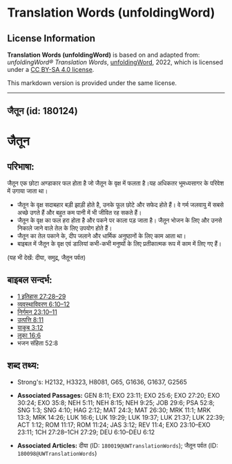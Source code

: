 # Translation Words (unfoldingWord)

## License Information

**Translation Words (unfoldingWord)** is based on and adapted from: _unfoldingWord® Translation Words_, [unfoldingWord](https://unfoldingword.org/utw), 2022, which is licensed under a [CC BY-SA 4.0 license](https://creativecommons.org/licenses/by-sa/4.0/legalcode.en).

This markdown version is provided under the same license.



--------------------------------

## जैतून (id: 180124)

जैतून
=====

परिभाषा:
--------

जैतून एक छोटा अण्डाकार फल होता है जो जैतून के वृक्ष में फलता है।यह अधिकतर भूमध्यसागर के परिवेश में उगाया जाता था।

* जैतून के वृक्ष सदाबहार बड़ी झाड़ी होते है, उनके फूल छोटे और सफेद होते हैं। वे गर्म जलवायु में सबसे अच्छे उगते हैं और बहुत कम पानी में भी जीवित रह सकते हैं।
* जैतून के वृक्ष का फल हरा होता है और पकने पर काला पड़ जाता है। जैतून भोजन के लिए और उनसे निकाले जाने वाले तेल के लिए उपयोग होते हैं।
* जैतून का तेल पकाने के, दीप जलाने और धार्मिक अनुष्ठानों के लिए काम आता था।
* बाइबल में जैतून के वृक्ष एवं डालियां कभी\-कभी मनुष्यों के लिए प्रतीकात्मक रूप में काम में लिए गए हैं।

(यह भी देखें: दीया, समुद्र, जैतून पर्वत)

बाइबल सन्दर्भ:
--------------

* [1 इतिहास 27:28–29](https://ref.ly/1Chr0:0)
* [व्यवस्थाविवरण 6:10–12](https://ref.ly/Deut6:10-Deut6:12)
* [निर्गमन 23:10–11](https://ref.ly/Exod23:10-Exod23:11)
* [उत्पत्ति 8:11](https://ref.ly/Gen8:11)
* [याकूब 3:12](https://ref.ly/Jas3:12)
* [लूका 16:6](https://ref.ly/Luke16:6)
* भजन संहिता 52:8

शब्द तथ्य:
----------

* Strong's: H2132, H3323, H8081, G65, G1636, G1637, G2565

* **Associated Passages:** GEN 8:11; EXO 23:11; EXO 25:6; EXO 27:20; EXO 30:24; EXO 35:8; NEH 5:11; NEH 8:15; NEH 9:25; JOB 29:6; PSA 52:8; SNG 1:3; SNG 4:10; HAG 2:12; MAT 24:3; MAT 26:30; MRK 11:1; MRK 13:3; MRK 14:26; LUK 16:6; LUK 19:29; LUK 19:37; LUK 21:37; LUK 22:39; ACT 1:12; ROM 11:17; ROM 11:24; JAS 3:12; REV 11:4; EXO 23:10–EXO 23:11; 1CH 27:28–1CH 27:29; DEU 6:10–DEU 6:12
* **Associated Articles:** दीया (ID: `180019@UWTranslationWords`); जैतून पर्वत (ID: `180098@UWTranslationWords`)

